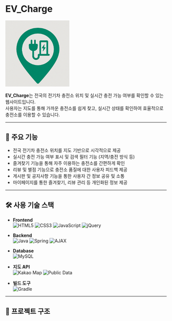 # EV_Charge 
<img src="EV_Charge/src/main/resources/static/image/EV_Charge.png" alt="EV Charge 로고" width="200"/>

**EV_Charge**는 전국의 전기차 충전소 위치 및 실시간 충전 가능 여부를 확인할 수 있는 웹사이트입니다.  
사용자는 지도를 통해 가까운 충전소를 쉽게 찾고, 실시간 상태를 확인하여 효율적으로 충전소를 이용할 수 있습니다.

---

## 🌟 주요 기능

- 전국 전기차 충전소 위치를 지도 기반으로 시각적으로 제공  
- 실시간 충전 가능 여부 표시 및 검색 필터 기능 (지역/충전 방식 등)
- 즐겨찾기 기능을 통해 자주 이용하는 충전소를 간편하게 확인  
- 리뷰 및 별점 기능으로 충전소 품질에 대한 사용자 피드백 제공  
- 게시판 및 공지사항 기능을 통한 사용자 간 정보 공유 및 소통  
- 마이페이지를 통한 즐겨찾기, 리뷰 관리 등 개인화된 정보 제공


---

## 🛠 사용 기술 스택

- **Frontend** <br>
![HTML5](https://img.shields.io/badge/HTML5-E34F26?style=flat&logo=html5&logoColor=white)
![CSS3](https://img.shields.io/badge/CSS3-1572B6?style=flat&logo=css3&logoColor=white)
![JavaScript](https://img.shields.io/badge/JavaScript-F7DF1E?style=flat&logo=javascript&logoColor=black)
![jQuery](https://img.shields.io/badge/jQuery-0769AD?style=flat&logo=jquery&logoColor=white)

- **Backend**<br>
![Java](https://img.shields.io/badge/Java-17-007396?style=flat&logo=java&logoColor=white)
![Spring](https://img.shields.io/badge/Spring-6DB33F?style=flat&logo=spring&logoColor=white)
![AJAX](https://img.shields.io/badge/AJAX-0054A6?style=flat&logo=code&logoColor=white)

- **Database** <br>
![MySQL](https://img.shields.io/badge/MySQL-005C84?style=flat&logo=mysql&logoColor=white)

- **지도 API** <br>
![Kakao Map](https://img.shields.io/badge/Kakao%20Map-FFCD00?style=flat&logo=kakaotalk&logoColor=black)
![Public Data](https://img.shields.io/badge/Public%20Data%20API-0064FF?style=flat&logo=data&logoColor=white)

- **빌드 도구** <br>
![Gradle](https://img.shields.io/badge/Gradle-02303A?style=flat&logo=gradle&logoColor=white)

---

## 📁 프로젝트 구조
